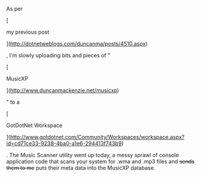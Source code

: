 As per

[

my previous post

](http://dotnetweblogs.com/duncanma/posts/4510.aspx)

, I'm slowly uploading bits and pieces of "

[

MusicXP

](http://www.duncanmackenzie.net/musicxp)

" to a

[

GotDotNet Workspace

](http://www.gotdotnet.com/Community/Workspaces/workspace.aspx?id=cd71ce33-9238-4ba0-a1e6-294413f743b9)

. The Music Scanner utility went up today, a messy sprawl of console application code that scans your system for .wma and .mp3 files and <strike>sends them to me</strike> puts their meta data into the MusicXP database.